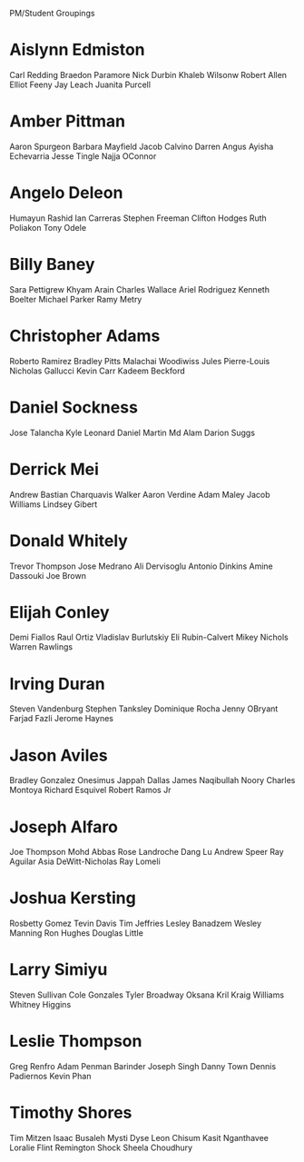 PM/Student Groupings
# Aislynn Edmiston
  Carl Redding
  Braedon Paramore
  Nick Durbin
  Khaleb Wilsonw
  Robert Allen
  Elliot Feeny
  Jay Leach
  Juanita Purcell

# Amber Pittman
  Aaron Spurgeon
  Barbara Mayfield
  Jacob Calvino
  Darren Angus
  Ayisha Echevarria
  Jesse Tingle
  Najja OConnor

# Angelo Deleon
  Humayun Rashid
  Ian Carreras
  Stephen Freeman
  Clifton Hodges
  Ruth Poliakon
  Tony Odele

# Billy Baney
  Sara Pettigrew
  Khyam Arain
  Charles Wallace
  Ariel Rodriguez
  Kenneth Boelter
  Michael Parker
  Ramy Metry

# Christopher Adams
  Roberto Ramirez
  Bradley Pitts
  Malachai Woodiwiss
  Jules Pierre-Louis
  Nicholas Gallucci
  Kevin Carr
  Kadeem Beckford

# Daniel Sockness
  Jose Talancha
  Kyle Leonard
  Daniel Martin
  Md Alam
  Darion Suggs

# Derrick Mei
  Andrew Bastian
  Charquavis Walker
  Aaron Verdine
  Adam Maley
  Jacob Williams
  Lindsey Gibert

# Donald Whitely
  Trevor Thompson
  Jose Medrano
  Ali Dervisoglu
  Antonio Dinkins
  Amine Dassouki
  Joe Brown

# Elijah Conley
  Demi Fiallos
  Raul Ortiz
  Vladislav Burlutskiy
  Eli Rubin-Calvert
  Mikey Nichols
  Warren Rawlings

# Irving Duran
  Steven Vandenburg
  Stephen Tanksley
  Dominique Rocha
  Jenny OBryant
  Farjad Fazli
  Jerome Haynes

# Jason Aviles
  Bradley Gonzalez
  Onesimus Jappah
  Dallas James
  Naqibullah Noory
  Charles Montoya
  Richard Esquivel
  Robert Ramos Jr

# Joseph Alfaro
  Joe Thompson
  Mohd Abbas
  Rose Landroche
  Dang Lu
  Andrew Speer
  Ray Aguilar
  Asia DeWitt-Nicholas
  Ray Lomeli

# Joshua Kersting
  Rosbetty Gomez
  Tevin Davis
  Tim Jeffries
  Lesley Banadzem
  Wesley Manning
  Ron Hughes
  Douglas Little

# Larry Simiyu
  Steven Sullivan
  Cole Gonzales
  Tyler Broadway
  Oksana Kril
  Kraig Williams
  Whitney Higgins

# Leslie Thompson
  Greg Renfro
  Adam Penman
  Barinder Joseph Singh
  Danny Town
  Dennis Padiernos
  Kevin Phan

# Timothy Shores 
  Tim Mitzen
  Isaac Busaleh
  Mysti Dyse
  Leon Chisum
  Kasit Nganthavee
  Loralie Flint
  Remington Shock
  Sheela Choudhury